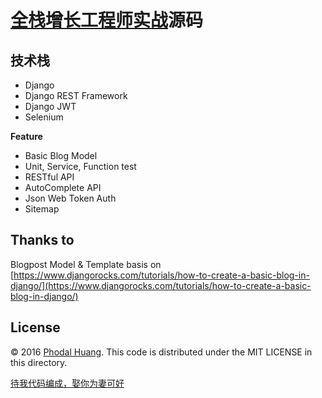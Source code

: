 [全栈增长工程师实战](https://github.com/phodal/growth-in-action-python)源码
===

技术栈
---

 - Django
 - Django REST Framework
 - Django JWT 
 - Selenium

**Feature**

 - Basic Blog Model
 - Unit, Service, Function test
 - RESTful API
 - AutoComplete API
 - Json Web Token Auth
 - Sitemap

Thanks to
---

Blogpost Model & Template basis on [https://www.djangorocks.com/tutorials/how-to-create-a-basic-blog-in-django/](https://www.djangorocks.com/tutorials/how-to-create-a-basic-blog-in-django/)

License
---

© 2016 [Phodal Huang](https://www.phodal.com). This code is distributed under the MIT LICENSE in this directory.

[待我代码编成，娶你为妻可好](http://www.xuntayizhan.com/person/ji-ke-ai-qing-zhi-er-shi-dai-wo-dai-ma-bian-cheng-qu-ni-wei-qi-ke-hao-wan/)
